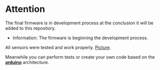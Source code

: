 # Attention

The final firmware is in development process at the conclusion it will be added to this repository.

- Information: The firmware is beginning the development process.

All sensors were tested and work properly. [Picture](https://github.com/mc-ireiser/termoDaQ/blob/master/Test/Protoboard%20Assembly.jpg).

Meanwhile you can perform tests or create your own code based on the [**arduino**](https://www.arduino.cc/reference/en/) architecture.